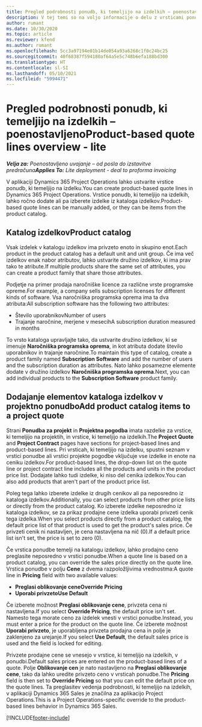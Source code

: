 ```yaml
---
title: Pregled podrobnosti ponudb, ki temeljijo na izdelkih – poenostavljeno
description: V tej temi so na voljo informacije o delu z vrsticami ponudb, ki temeljijo na izdelkih.
author: rumant
ms.date: 10/30/2020
ms.topic: article
ms.reviewer: kfend
ms.author: rumant
ms.openlocfilehash: 5cc3a97194e01b14de054a93a6268c1f0c24bc25
ms.sourcegitcommit: 40f68387f594180af64a5e5c748b6efa188bd300
ms.translationtype: HT
ms.contentlocale: sl-SI
ms.lasthandoff: 05/10/2021
ms.locfileid: "5994471"
---
```

# <a name="product-based-quote-lines-overview---lite"></a><span data-ttu-id="22aa1-103">Pregled podrobnosti ponudb, ki temeljijo na izdelkih – poenostavljeno</span><span class="sxs-lookup"><span data-stu-id="22aa1-103">Product-based quote lines overview - lite</span></span>

<span data-ttu-id="22aa1-104">_**Velja za:** Poenostavljeno uvajanje – od posla do izstavitve predračuna_</span><span class="sxs-lookup"><span data-stu-id="22aa1-104">_**Applies To:** Lite deployment - deal to proforma invoicing_</span></span>

<span data-ttu-id="22aa1-105">V aplikaciji Dynamics 365 Project Operations lahko ustvarite vrstice ponudb, ki temeljijo na izdelku.</span><span class="sxs-lookup"><span data-stu-id="22aa1-105">You can create product-based quote lines in Dynamics 365 Project Operations.</span></span> <span data-ttu-id="22aa1-106">Vrstice ponudb, ki temeljijo na izdelkih, lahko ročno dodate ali pa izberete izdelke iz kataloga izdelkov.</span><span class="sxs-lookup"><span data-stu-id="22aa1-106">Product-based quote lines can be manually added, or they can be items from the product catalog.</span></span>

## <a name="product-catalog"></a><span data-ttu-id="22aa1-107">Katalog izdelkov</span><span class="sxs-lookup"><span data-stu-id="22aa1-107">Product catalog</span></span>

<span data-ttu-id="22aa1-108">Vsak izdelek v katalogu izdelkov ima privzeto enoto in skupino enot.</span><span class="sxs-lookup"><span data-stu-id="22aa1-108">Each product in the product catalog has a default unit and unit group.</span></span> <span data-ttu-id="22aa1-109">Če ima več izdelkov enak nabor atributov, lahko ustvarite družino izdelkov, ki ima prav tako te atribute.</span><span class="sxs-lookup"><span data-stu-id="22aa1-109">If multiple products share the same set of attributes, you can create a product family that share those attributes.</span></span> 

<span data-ttu-id="22aa1-110">Podjetje na primer prodaja naročniške licence za različne vrste programske opreme.</span><span class="sxs-lookup"><span data-stu-id="22aa1-110">For example, a company sells subscription licenses for different kinds of software.</span></span> <span data-ttu-id="22aa1-111">Vsa naročniška programska oprema ima ta dva atributa:</span><span class="sxs-lookup"><span data-stu-id="22aa1-111">All subscription software has the following two attributes:</span></span>

- <span data-ttu-id="22aa1-112">Število uporabnikov</span><span class="sxs-lookup"><span data-stu-id="22aa1-112">Number of users</span></span>
- <span data-ttu-id="22aa1-113">Trajanje naročnine, merjene v mesecih</span><span class="sxs-lookup"><span data-stu-id="22aa1-113">A subscription duration measured in months</span></span>

<span data-ttu-id="22aa1-114">To vrsto kataloga upravljajte tako, da ustvarite družino izdelkov, ki se imenuje **Naročniška programska oprema**, in kot atributa dodate število uporabnikov in trajanje naročnine.</span><span class="sxs-lookup"><span data-stu-id="22aa1-114">To maintain this type of catalog, create a product family named **Subscription Software** and add the number of users and the subscription duration as attributes.</span></span> <span data-ttu-id="22aa1-115">Nato lahko posamezne elemente dodate v družino izdelkov **Naročniška programska oprema**.</span><span class="sxs-lookup"><span data-stu-id="22aa1-115">Next, you can add individual products to the **Subscription Software** product family.</span></span>

## <a name="add-product-catalog-items-to-a-project-quote"></a><span data-ttu-id="22aa1-116">Dodajanje elementov kataloga izdelkov v projektno ponudbo</span><span class="sxs-lookup"><span data-stu-id="22aa1-116">Add product catalog items to a project quote</span></span>

<span data-ttu-id="22aa1-117">Strani **Ponudba za projekt** in **Projektna pogodba** imata razdelke za vrstice, ki temeljijo na projektih, in vrstice, ki temeljijo na izdelkih.</span><span class="sxs-lookup"><span data-stu-id="22aa1-117">The **Project Quote** and **Project Contract** pages have sections for project-based lines and product-based lines.</span></span> <span data-ttu-id="22aa1-118">Pri vrsticah, ki temeljijo na izdelku, spustni seznam v vrstici ponudbe ali vrstici projekte pogodbe vključuje vse izdelke in enote na ceniku izdelkov.</span><span class="sxs-lookup"><span data-stu-id="22aa1-118">For product-based lines, the drop-down list on the quote line or project contract line includes all the products and units in the product price list.</span></span> <span data-ttu-id="22aa1-119">Dodajate lahko tudi izdelke, ki niso del cenika izdelkov.</span><span class="sxs-lookup"><span data-stu-id="22aa1-119">You can also add products that aren't part of the product price list.</span></span>

<span data-ttu-id="22aa1-120">Poleg tega lahko izberete izdelke iz drugih cenikov ali pa neposredno iz kataloga izdelkov.</span><span class="sxs-lookup"><span data-stu-id="22aa1-120">Additionally, you can select products from other price lists or directly from the product catalog.</span></span> <span data-ttu-id="22aa1-121">Ko izberete izdelke neposredno iz kataloga izdelkov, se za prikaz prodajne cene izdelka uporabi privzeti cenik tega izdelka.</span><span class="sxs-lookup"><span data-stu-id="22aa1-121">When you select products directly from a product catalog, the default price list of that product is used to get the product's sales price.</span></span> <span data-ttu-id="22aa1-122">Če privzeti cenik ni nastavljen, je cena nastavljena na nič (0).</span><span class="sxs-lookup"><span data-stu-id="22aa1-122">If a default price list isn't set, the price is set to zero (0).</span></span>

<span data-ttu-id="22aa1-123">Če vrstica ponudbe temelji na katalogu izdelkov, lahko prodajno ceno preglasite neposredno v vrstici ponudbe.</span><span class="sxs-lookup"><span data-stu-id="22aa1-123">When a quote line is based on a product catalog, you can override the sales price directly on the quote line.</span></span> <span data-ttu-id="22aa1-124">Vrstica ponudbe v polju **Cene** z dvema razpoložljivima vrednostma:</span><span class="sxs-lookup"><span data-stu-id="22aa1-124">A quote line in **Pricing** field with two available values:</span></span>

- <span data-ttu-id="22aa1-125">**Preglasi oblikovanje cene**</span><span class="sxs-lookup"><span data-stu-id="22aa1-125">**Override Pricing**</span></span>
- <span data-ttu-id="22aa1-126">**Uporabi privzeto**</span><span class="sxs-lookup"><span data-stu-id="22aa1-126">**Use Default**</span></span>

<span data-ttu-id="22aa1-127">Če izberete možnost **Preglasi oblikovanje cene**, privzeta cena ni nastavljena.</span><span class="sxs-lookup"><span data-stu-id="22aa1-127">If you select **Override Pricing**, the default price isn't set.</span></span> <span data-ttu-id="22aa1-128">Namesto tega morate ceno za izdelek vnesti v vrstici ponudbe.</span><span class="sxs-lookup"><span data-stu-id="22aa1-128">Instead, you must enter a price for the product on the quote line.</span></span> <span data-ttu-id="22aa1-129">Če izberete možnost **Uporabi privzeto**, je uporabljena privzeta prodajna cena in polje je zaklenjeno za urejanje.</span><span class="sxs-lookup"><span data-stu-id="22aa1-129">If you select **Use Default**, the default sales price is used and the field is locked for editing.</span></span>

<span data-ttu-id="22aa1-130">Privzete prodajne cene se vnesejo v vrstice, ki temeljijo na izdelkih, v ponudbi.</span><span class="sxs-lookup"><span data-stu-id="22aa1-130">Default sales prices are entered on the product-based lines of a quote.</span></span> <span data-ttu-id="22aa1-131">Polje **Oblikovanje cen** je nato nastavljeno na **Preglasi oblikovanje cene**, tako da lahko uredite privzeto ceno v vrsticah ponudbe.</span><span class="sxs-lookup"><span data-stu-id="22aa1-131">The **Pricing** field is then set to **Override Pricing** so that you can edit the default price on the quote lines.</span></span> <span data-ttu-id="22aa1-132">Ta preglasitev vedenja podrobnosti, ki temeljijo na izdelkih, v aplikaciji Dynamics 365 Sales je značilna za aplikacijo Project Operations.</span><span class="sxs-lookup"><span data-stu-id="22aa1-132">This is a Project Operations-specific override to the product-based lines behavior in Dynamics 365 Sales.</span></span>


[!INCLUDE[footer-include](../../includes/footer-banner.md)]